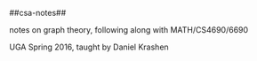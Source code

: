 
##csa-notes##

notes on graph theory, following along with MATH/CS4690/6690

UGA Spring 2016, taught by Daniel Krashen


